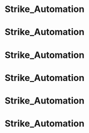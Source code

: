 # Strike_Automation
# Strike_Automation
# Strike_Automation
# Strike_Automation
# Strike_Automation
# Strike_Automation
